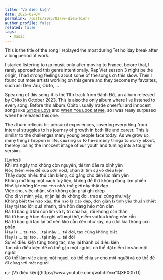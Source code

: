 ```yaml
---
title: 'Vô điều kiện'
date: 2025-02-04
permalink: /posts/2025/02/vo-dieu-kien/
author_profile: false
related: false
tags:
  - music
---
```

This is the title of the song I replayed the most during Tet holiday break after a long period of work.

I started listening to rap music only after moving to France, before that, I rarely approached this genre intentionally. Rap Viet season 3 might be the origin, I had strong feelings about some of the songs on this show. Then I found out more artists working on this genre and they become my favorites, such as: Den Vau, Obito, ...

Speaking of this song, it is the 11th track from Đánh Đổi, an album released by Obito in October 2023. This is also the only album where I’ve listened to every song. Before this album, Obito usually made cheerful and innocent songs like [Simple Love](https://www.youtube.com/watch?v=lUrmyU1cnxU) and [When You Look at Me](https://www.youtube.com/watch?v=OLvNRLAHKTQ), so I was really surprised when he released this one.

The album reflects his personal experiences, covering everything from internal struggles to his journey of growth in both life and career. This is similar to the challenges many young people face today. As we grow up, many things happen in life, causing us to have many things to worry about, thereby losing the innocent image of our youth and turning into a tougher version.
<p>
[Lyrics]:<br>
Khi mà ngây thơ không còn nguyên, thì tìm đâu ra bình yên<br>
Nốc thêm viên để xua cơn noid, chân đi tìm sự vô điều kiện<br>
Thấy được nhiều thứ cần kiêng, cố gắng cho đến lúc nằm yên<br>
Không mở lòng một cách tuỳ tiện, không để thứ không đáng làm phiền<br>
Nhớ lại những lúc mà còn nhỏ, thế giới này thật đẹp<br>
Việc cho, việc nhận, vốn không cần phải ghi chép<br>
Cho đi vì mình yêu, nhận lại dù không đòi, trao ai cũng như vậy<br>
Không biết thế nào xấu, thế nào là cao đẹp, đơn giản là tình yêu thuần khiết<br>
Hay tại tao lớn quá nhanh, tâm hồn đang héo mòn dần<br>
Đã từ bao giờ khi con tim và lý trí chia hai, rồi không còn thân<br>
Đã từ bao giờ tao đa nghi với mọi thứ, niềm vui kia không còn cần<br>
Đã từ bao giờ tao lại trở nên khô cằn đến như này, nụ cười kia không còn phần<br>
Hay là ... tại tao ... tại mày ... tại đời, tao cũng không biết<br>
Hay là ... tại tao ... tại mày ... tại đời<br>
Sự vô điều kiện từng trong tao, nay lại thành có điều kiện<br>
Tao cần điều kiện để có thể gặp một người, có thể đặt niềm tin vào một người<br>
Có thể làm việc cùng một người, có thể chia sẻ cho một người và có thể để đi cùng với một người<br>
</p>
👉 [Vô điều kiện](https://www.youtube.com/watch?v=Y1QXFXGfrTI)




